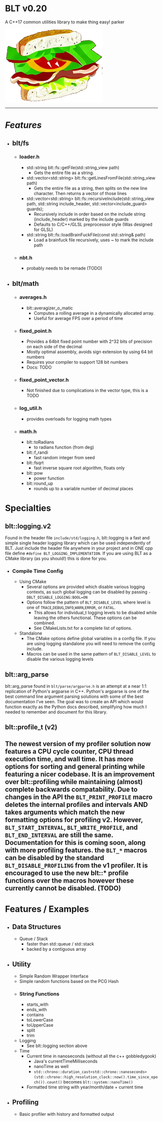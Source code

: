 # **BLT v0.20**
A C++17 common utilities library to make thing easy! 
parker

![Icon](icon_large.png)

---

# ***Features***
- ## blt/fs
  - ### loader.h
    - std::string blt::fs::getFile(std::string_view path)
      - Gets the entire file as a string.
    - std::vector\<std::string> blt::fs::getLinesFromFile(std::string_view path)
      - Gets the entire file as a string, then splits on the new line character. Then returns a vector of those lines
    - std::vector\<std::string> blt::fs::recursiveInclude(std::string_view path, std::string include_header, std::vector<include_guard> guards);
      - Recursively include in order based on the include string (include_header) marked by the include guards
      - Defaults to C/C++/GLSL preprocessor style (Was designed for GLSL)
    - std::string blt::fs::loadBrainFuckFile(const std::string& path)
      - Load a brainfuck file recursively, uses ~ to mark the include path
  - ### nbt.h
    - probably needs to be remade (TODO)
- ## blt/math
  - ### averages.h
    - blt::averagizer_o_matic
      - Computes a rolling average in a dynamically allocated array.
      - Useful for average FPS over a period of time
  - ### fixed_point.h
    - Provides a 64bit fixed point number with 2^32 bits of precision on each side of the decimal
    - Mostly optimal assembly, avoids sign extension by using 64 bit numbers
    - Requires your compiler to support 128 bit numbers
    - Docs: TODO
  - ### fixed_point_vector.h
    - Not finished due to complications in the vector type, this is a TODO
  - ### log_util.h
    - provides overloads for logging math types
  - ### math.h
    - blt::toRadians 
      - to radians function (from deg)
    - blt::f_randi
      - fast random integer from seed
    - blt::fsqrt
      - fast inverse square root algorithm, floats only
    - blt::pow
      - power function
    - blt::round_up
      - rounds up to a variable number of decimal places

# Specialties
## blt::logging.v2 
Found in the header file `include/std/logging.h`, blt::logging is a fast and simple
single header logging library which can be used independently of BLT. Just include
the header file anywhere in your project and in ONE cpp file define `#define BLT_LOGGING_IMPLEMENTATION`.
If you are using BLT as a CMake library (as you should!) this is done for you.
- ### Compile Time Config
  - Using CMake
    - Several options are provided which disable various logging contexts, as such global logging can be disabled by passing `-DBLT_DISABLE_LOGGING:BOOL=ON`
    - Options follow the pattern of `BLT_DISABLE_LEVEL` where level is one of `TRACE`,`DEBUG`,`INFO`,`WARN`,`ERROR`, or `FATAL`.
      - This allows for individual_t logging levels to be disabled while leaving the others functional. These options can be combined.
      - See CMakeLists.txt for a complete list of options.
  - Standalone
    - The CMake options define global variables in a config file. If you are using logging standalone you will need to remove the config include.
    - Macros can be used in the same pattern of `BLT_DISABLE_LEVEL` to disable the various logging levels
## blt::arg_parse
blt::arg_parse found in `blt/parse/argparse.h` is an attempt at a near 1:1 replication of Python's argparse in C++. 
Python's argparse is one of the best command line argument parsing solutions with some of the best documentation I've seen. 
The goal was to create an API which would function exactly as the Python docs described, simplifying how much I needed to remember and document for this library.
## blt::profile_t (v2)
The newest version of my profiler solution now features a CPU cycle counter, CPU thread execution time, and wall time. It has more options for
sorting and general printing while featuring a nicer codebase. It is an improvement over blt::profiling while maintaining (almost) complete backwards
compatability. Due to changes in the API the `BLT_PRINT_PROFILE` macro deletes the internal profiles and intervals AND takes arguments which match
the new formatting options for profiling v2. However, `BLT_START_INTERVAL`, `BLT_WRITE_PROFILE`, and `BLT_END_INTERVAL` are still the same.
Documentation for this is coming soon, along with more profiling features. the `BLT_*` macros can be disabled by the standard `BLT_DISABLE_PROFILING`
from the v1 profiler. It is encouraged to use the new blt::* profile functions over the macros however these currently cannot be disabled. (TODO)
---

# **Features / Examples**
- ## Data Structures
  - Queue / Stack 
    - faster than std::queue / std::stack
    - backed by a contiguous array
- ## Utility
  - Simple Random Wrapper Interface
  - Simple random functions based on the PCG Hash
  - ### String Functions
    - starts_with
    - ends_with
    - contains
    - toLowerCase
    - toUpperCase
    - split
    - trim
  - Logging
    - See blt::logging section above
  - Time
    - Current time in nanoseconds (without all the c++ gobbledygook)
      - Java's currentTimeMilliseconds
      - nanoTime as well
      - `std::chrono::duration_cast<std::chrono::nanoseconds>(std::chrono::high_resolution_clock::now().time_since_epoch()).count()` becomes `blt::system::nanoTime()`
    - Formatted time string with year/month/date + current time
- ## Profiling
  - Basic profiler with history and formatted output
